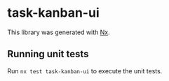 # task-kanban-ui

This library was generated with [Nx](https://nx.dev).

## Running unit tests

Run `nx test task-kanban-ui` to execute the unit tests.

